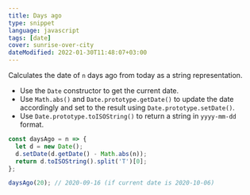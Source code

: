 ```yaml
---
title: Days ago
type: snippet
language: javascript
tags: [date]
cover: sunrise-over-city
dateModified: 2022-01-30T11:48:07+03:00
---
```


Calculates the date of `n` days ago from today as a string representation.

- Use the `Date` constructor to get the current date.
- Use `Math.abs()` and `Date.prototype.getDate()` to update the date accordingly and set to the result using `Date.prototype.setDate()`.
- Use `Date.prototype.toISOString()` to return a string in `yyyy-mm-dd` format.

```js
const daysAgo = n => {
  let d = new Date();
  d.setDate(d.getDate() - Math.abs(n));
  return d.toISOString().split('T')[0];
};
```

```js
daysAgo(20); // 2020-09-16 (if current date is 2020-10-06)
```
